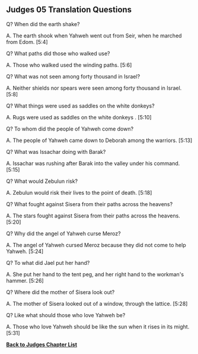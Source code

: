 ## Judges 05 Translation Questions ##

Q? When did the earth shake?

A. The earth shook when Yahweh went out from Seir, when he marched from Edom. [5:4]

Q? What paths did those who walked use?

A. Those who walked used the winding paths. [5:6]

Q? What was not seen among forty thousand in Israel?

A. Neither shields nor spears were seen among forty thousand in Israel. [5:8]

Q? What things were used as saddles on the white donkeys?

A. Rugs were used as saddles on the white donkeys . [5:10]

Q? To whom did the people of Yahweh come down?

A. The people of Yahweh came down to Deborah among the warriors. [5:13]

Q? What was Issachar doing with Barak?

A. Issachar was rushing after Barak into the valley under his command. [5:15]

Q? What would Zebulun risk?

A. Zebulun would risk their lives to the point of death. [5:18]

Q? What fought against Sisera from their paths across the heavens?

A. The stars fought against Sisera from their paths across the heavens. [5:20]

Q? Why did the angel of Yahweh curse Meroz?

A. The angel of Yahweh cursed Meroz because they did not come to help Yahweh. [5:24]

Q? To what did Jael put her hand?

A. She put her hand to the tent peg, and her right hand to the workman's hammer. [5:26]

Q? Where did the mother of Sisera look out?

A. The mother of Sisera looked out of a window, through the lattice. [5:28]

Q? Like what should those who love Yahweh be?

A. Those who love Yahweh should be like the sun when it rises in its might. [5:31]

__[Back to Judges Chapter List](./)__

